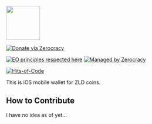 <img src="http://www.zold.io/logo.svg" width="92px" height="92px"/>

[![Donate via Zerocracy](https://www.0crat.com/contrib-badge/CAZPZR9FS.svg)](https://www.0crat.com/contrib/CAZPZR9FS)

[![EO principles respected here](http://www.elegantobjects.org/badge.svg)](http://www.elegantobjects.org)
[![Managed by Zerocracy](https://www.0crat.com/badge/CAZPZR9FS.svg)](https://www.0crat.com/p/CAZPZR9FS)

[![Hits-of-Code](https://hitsofcode.com/github/zold-io/izolda)](https://hitsofcode.com/github/zold-io/izolda)

This is iOS mobile wallet for ZLD coins.

## How to Contribute

I have no idea as of yet...
